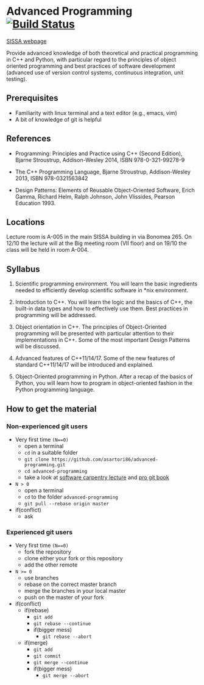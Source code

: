 # Advanced Programming [![Build Status](https://travis-ci.org/asartori86/advanced-programming.svg?branch=master)](https://travis-ci.org/asartori86/advanced-programming)

[SISSA webpage](http://www.math.sissa.it/course/phd-course-master-course/advanced-programming)

Provide advanced knowledge of both theoretical and practical
programming in C++ and Python, with particular regard to the
principles of object oriented programming and best practices of
software development (advanced use of version control systems,
continuous integration, unit testing).

## Prerequisites
- Familiarity with linux terminal and a text editor (e.g., emacs, vim)
- A bit of knowledge of git is helpful

## References

- Programming: Principles and Practice using C++ (Second Edition),
  Bjarne Stroustrup, Addison-Wesley 2014, ISBN 978-0-321-99278-9

 - The C++ Programming Language, Bjarne Stroustrup, Addison-Wesley
   2013, ISBN 978-0321563842
 
- Design Patterns: Elements of Reusable Object-Oriented Software,
  Erich Gamma, Richard Helm, Ralph Johnson, John Vlissides, Pearson
  Education 1993.

## Locations
Lecture room is A-005 in the main SISSA building in via Bonomea 265.
On 12/10 the lecture will at the Big meeting room (VII floor) and on 19/10 the class will be held in room A-004.

## Syllabus

1. Scientific programming environment. You will learn the basic
   ingredients needed to efficiently develop scientific software in
   *nix environment.

2. Introduction to C++. You will learn the logic and the basics of
   C++, the built-in data types and how to effectively use them. Best
   practices in programming will be addressed.

3. Object orientation in C++. The principles of Object-Oriented
   programming will be presented with particular attention to their
   implementations in C++. Some of the most important Design Patterns
   will be discussed.

4. Advanced features of C++11/14/17. Some of the new features of
   standard C++11/14/17 will be introduced and explained.

5. Object-Oriented programming in Python. After a recap of the basics
   of Python, you will learn how to program in object-oriented fashion
   in the Python programming language.

## How to get the material
### Non-experienced git users
- Very first time `(N==0)`
  - open a terminal
  - `cd` in a suitable folder
  - `git clone https://github.com/asartori86/advanced-programming.git`
  - `cd advanced-programming`
  - take a look at [software carpentry lecture](http://swcarpentry.github.io/git-novice/) and [pro git book](https://git-scm.com/book/en/v2) 
- `N > 0`
  - open a terminal
  - `cd` to the folder `advanced-programming`
  - `git pull --rebase origin master`
- if(conflict)
  - ask

### Experienced git users
- Very first time `(N==0)`
  - fork the repository
  - clone either your fork or this repository
  - add the other remote
- `N >= 0`
  - use branches
  - rebase on the correct master branch
  - merge the branches in your local master
  - push on the master of your fork
- if(conflict)
  - if(rebase)
    - `git add`
    - `git rebase --continue`
    - if(bigger mess)
      	- `git rebase --abort`
  - if(merge)
    - `git add`
    - `git commit`
    - `git merge --continue`
    - if(bigger mess)
      - `git merge --abort`